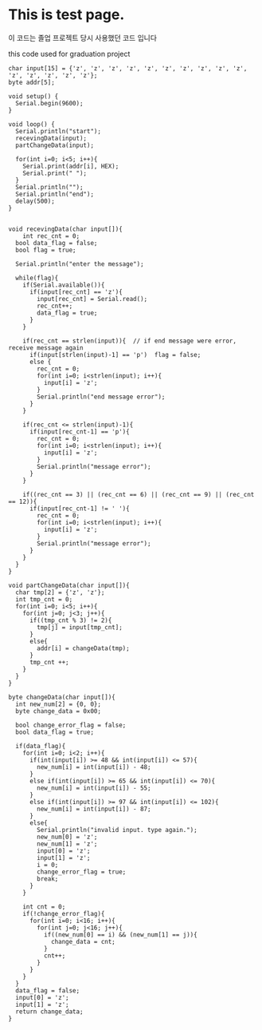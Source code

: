 # This is test page.

이 코드는 졸업 프로젝트 당시 사용했던 코드 입니다

this code used for graduation project


    char input[15] = {'z', 'z', 'z', 'z', 'z', 'z', 'z', 'z', 'z', 'z', 'z', 'z', 'z', 'z', 'z'};
    byte addr[5];
    
    void setup() {
      Serial.begin(9600);
    }

    void loop() {
      Serial.println("start");
      recevingData(input);
      partChangeData(input);
  
      for(int i=0; i<5; i++){
        Serial.print(addr[i], HEX);
        Serial.print(" ");
      }
      Serial.println("");
      Serial.println("end");
      delay(500);
    }


    void recevingData(char input[]){
        int rec_cnt = 0;
      bool data_flag = false;
      bool flag = true;

      Serial.println("enter the message");
      
      while(flag){    
        if(Serial.available()){
          if(input[rec_cnt] == 'z'){
            input[rec_cnt] = Serial.read();
            rec_cnt++;
            data_flag = true;
          }      
        }
        
        if(rec_cnt == strlen(input)){  // if end message were error,     receive message again
          if(input[strlen(input)-1] == 'p')  flag = false;
          else {
            rec_cnt = 0;
            for(int i=0; i<strlen(input); i++){
              input[i] = 'z';
            }
            Serial.println("end message error");
          }
        }
        
        if(rec_cnt <= strlen(input)-1){
          if(input[rec_cnt-1] == 'p'){
            rec_cnt = 0;
            for(int i=0; i<strlen(input); i++){
              input[i] = 'z';
            }
            Serial.println("message error");
          }
        }
    
        if((rec_cnt == 3) || (rec_cnt == 6) || (rec_cnt == 9) || (rec_cnt == 12)){
          if(input[rec_cnt-1] != ' '){
            rec_cnt = 0;
            for(int i=0; i<strlen(input); i++){
              input[i] = 'z';
            }
            Serial.println("message error");
          }
        }
      }
    }

    void partChangeData(char input[]){
      char tmp[2] = {'z', 'z'};
      int tmp_cnt = 0;
      for(int i=0; i<5; i++){
        for(int j=0; j<3; j++){
          if((tmp_cnt % 3) != 2){
            tmp[j] = input[tmp_cnt];
          }
          else{
            addr[i] = changeData(tmp);
          }
          tmp_cnt ++;
        }
      }
    }

    byte changeData(char input[]){
      int new_num[2] = {0, 0};
      byte change_data = 0x00;
    
      bool change_error_flag = false;
      bool data_flag = true;
    
      if(data_flag){
        for(int i=0; i<2; i++){
          if(int(input[i]) >= 48 && int(input[i]) <= 57){
            new_num[i] = int(input[i]) - 48;
          }
          else if(int(input[i]) >= 65 && int(input[i]) <= 70){
            new_num[i] = int(input[i]) - 55;
          }
          else if(int(input[i]) >= 97 && int(input[i]) <= 102){
            new_num[i] = int(input[i]) - 87;
          }
          else{
            Serial.println("invalid input. type again.");
            new_num[0] = 'z';
            new_num[1] = 'z';
            input[0] = 'z';
            input[1] = 'z';
            i = 0;
            change_error_flag = true;
            break;
          }
        }
      
        int cnt = 0;
        if(!change_error_flag){
          for(int i=0; i<16; i++){
            for(int j=0; j<16; j++){
              if((new_num[0] == i) && (new_num[1] == j)){
                change_data = cnt;
              }
              cnt++;
            }
          }
        }
      }
      data_flag = false;
      input[0] = 'z';
      input[1] = 'z';
      return change_data;
    }